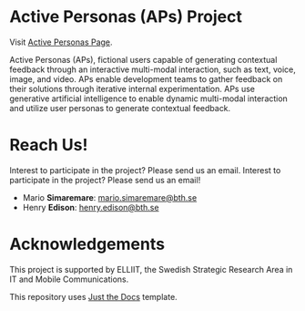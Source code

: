 # Active Personas (APs) Project

Visit [Active Personas Page].

Active Personas (APs), fictional users capable of generating contextual feedback through an interactive multi-modal interaction, such as text, voice, image, and video. APs enable development teams to gather feedback on their solutions through iterative internal experimentation. APs use generative artificial intelligence to enable dynamic multi-modal interaction and utilize user personas to generate contextual feedback.


# Reach Us!

Interest to participate in the project? Please send us an email.
Interest to participate in the project? Please send us an email!
+ Mario **Simaremare**: <mario.simaremare@bth.se>
+ Henry **Edison**: <henry.edison@bth.se>

# Acknowledgements

This project is supported by ELLIIT, the Swedish Strategic Research Area in IT and Mobile Communications.

This repository uses [Just the Docs] template.


[Active Personas Page]: https://active-personas.github.io/
[Jekyll]: https://jekyllrb.com
[Just the Docs]: https://just-the-docs.github.io/just-the-docs/
